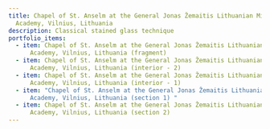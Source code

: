 ```yaml
---
title: Chapel of St. Anselm at the General Jonas Žemaitis Lithuanian Military
  Academy, Vilnius, Lithuania
description: Classical stained glass technique
portfolio_items:
  - item: Chapel of St. Anselm at the General Jonas Žemaitis Lithuanian Military
      Academy, Vilnius, Lithuania (fragment)
  - item: Chapel of St. Anselm at the General Jonas Žemaitis Lithuanian Military
      Academy, Vilnius, Lithuania (interior - 2)
  - item: Chapel of St. Anselm at the General Jonas Žemaitis Lithuanian Military
      Academy, Vilnius, Lithuania (interior - 1)
  - item: "Chapel of St. Anselm at the General Jonas Žemaitis Lithuanian Military
      Academy, Vilnius, Lithuania (section 1) "
  - item: Chapel of St. Anselm at the General Jonas Žemaitis Lithuanian Military
      Academy, Vilnius, Lithuania (section 2)
---
```

